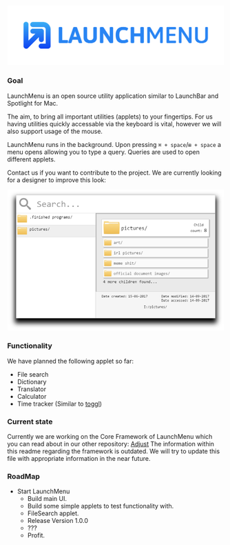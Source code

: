 ![Logo](https://github.com/LaunchMenu/LaunchMenu/raw/master/docs/images/LaunchMenu-Logo.png)

### Goal

LaunchMenu is an open source utility application similar to LaunchBar and Spotlight for Mac.

The aim, to bring all important utilities (applets) to your fingertips. For us having utilities quickly accessable via the keyboard is vital, however we will also support usage of the mouse.

LaunchMenu runs in the background. Upon pressing `⌘ + space`/`⊞ + space` a menu opens allowing you to type a query. Queries are used to open different applets.

Contact us if you want to contribute to the project. We are currently looking for a designer to improve this look:

![Logo](https://github.com/LaunchMenu/LaunchMenu/raw/master/docs/images/Concept.png)

### Functionality

We have planned the following applet so far:

-   File search
-   Dictionary
-   Translator
-   Calculator
-   Time tracker (Similar to [toggl](https://toggl.com/))

### Current state

Currently we are working on the Core Framework of LaunchMenu which you can read about in our other repository: [Adjust](https://github.com/LaunchMenu/Adjust)
The information within this readme regarding the framework is outdated. We will try to update this file with appropriate information in the near future.

### RoadMap
* Start LaunchMenu
    * Build main UI.
    * Build some simple applets to test functionality with.
    * FileSearch applet.
    * Release Version 1.0.0
    * ???
    * Profit.
